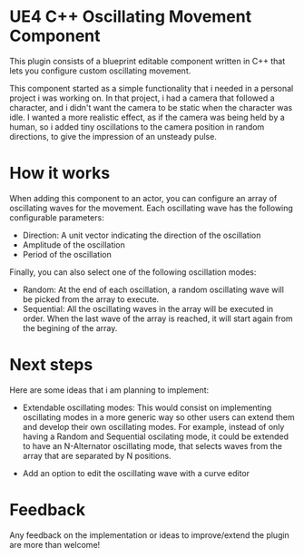 # UE4 C++ Oscillating Movement Component
This plugin consists of a blueprint editable component written in C++ that lets you configure custom oscillating movement. 

This component started as a simple functionality that i needed in a personal project i was working on. In that project, i had a camera that followed a character, and i didn't want the camera to be static when the character was idle. I wanted a more realistic effect, as if the camera was being held by a human, so i added tiny oscillations to the camera position in random directions, to give the impression of an unsteady pulse.  

# How it works 
When adding this component to an actor, you can configure an array of oscillating waves for the movement. Each oscillating wave has the following configurable parameters:

* Direction: A unit vector indicating the direction of the oscillation
* Amplitude of the oscillation
* Period of the oscillation

Finally, you can also select one of the following oscillation modes:

* Random: At the end of each oscillation, a random oscillating wave will be picked from the array to execute.
* Sequential: All the oscillating waves in the array will be executed in order. When the last wave of the array is reached, it will start again from the begining of the array.

# Next steps
Here are some ideas that i am planning to implement:

* Extendable oscillating modes: This would consist on implementing oscillating modes in a more generic way so other users can extend them and develop their own oscillating modes. For example, instead of only having a Random and Sequential oscilating mode, it could be extended to have an N-Alternator oscillating mode, that selects waves from the array that are separated by N positions.

* Add an option to edit the oscillating wave with a curve editor

# Feedback
Any feedback on the implementation or ideas to improve/extend the plugin are more than welcome!
